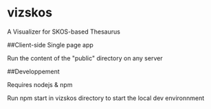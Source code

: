 # vizskos
A Visualizer for SKOS-based Thesaurus


##Client-side Single page app

Run the content of the "public" directory on any server


##Developpement

Requires nodejs & npm

Run npm start in vizskos directory to start the local dev environnment
